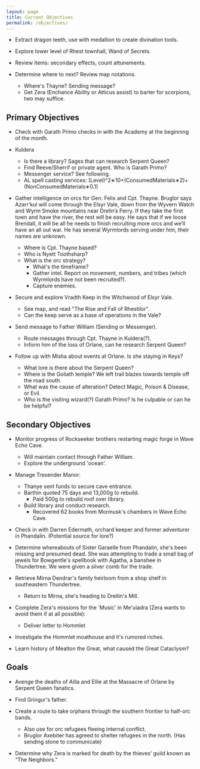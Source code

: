 ```yaml
---
layout: page
title: Current Objectives
permalink: /objectives/
---
```


- Extract dragon teeth, use with medallion to create divination tools.

- Explore lower level of Rhest townhall, Wand of Secrets.

- Review items: secondary effects, count attunements.

- Determine where to next? Review map notations.
  - Where's Thayne? Sending message?
  - Get Zera (Enchance Ability or Atticus assist) to barter for scorpions, two may suffice.


## Primary Objectives

- Check with Garath Primo checks in with the Academy at the beginning of the month.

- Kuldera
  - Is there a library? Sages that can research Serpent Queen?
  - Find Reeve/Sherrif or private agent. Who is Garath Primo?
  - Messenger service? See following.
  - AL spell casting services: (Level)^2∗10+(ConsumedMaterials∗2)+(NonConsumedMaterials∗0.1)

- Gather intelligence on orcs for Gen. Felix and Cpt. Thayne. Bruglor says Azarr’kul will come through the Elsyr Vale, down from the Wyvern Watch and Wyrm Smoke mountains near Drelin’s Ferry. If they take the first town and have the river, the rest will be easy. He says that if we loose Brendall, it will be all he needs to finish recruiting more orcs and we’ll have an all out war. He has several Wyrmlords serving under him, their names are unknown.
  - Where is Cpt. Thayne based?
  - Who is Nyett Toothsharp?
  - What is the orc strategy?
    - What's the timeframe?
    - Gather intel. Report on movement, numbers, and tribes (which Wyrmlords have not been recruited?).
    - Capture enemies.
  
- Secure and explore Vradth Keep in the Witchwood of Elsyr Vale.
  - See map, and read "The Rise and Fall of Rhestilor".
  - Can the keep serve as a base of operations in the Vale?

- Send message to Father William (Sending or Messenger).
  - Route messages through Cpt. Thayne in Kuldera(?).
  - Inform him of the loss of Orlane, can he research Serpent Queen?

- Follow up with Misha about events at Orlane. Is she staying in Keys?
  - What lore is there about the Serpent Queen?
  - Where is the Goliath temple? We left trail blazes towards temple off the road south.
  - What was the cause of alteration? Detect Magic, Poison & Disease, or Evil.
  - Who is the visiting wizard(?) Garath Primo? Is he culpable or can he be helpful?

## Secondary Objectives

- Monitor progress of Rockseeker brothers restarting magic forge in Wave Echo Cave.
  - Will maintain contact through Father William.
  - Explore the underground 'ocean'.

- Manage Tresender Manor: 
  - Thanye sent funds to secure cave entrance.
  - Barthin quoted 75 days and 13,000g to rebuild.
    - Paid 500g to rebuild roof over library.
  - Build library and conduct research.
    - Recovered 62 books from Mormusk's chambers in Wave Echo Cave.

- Check in with Darren Edermath, orchard keeper and former adventurer in Phandalin. (Potential source for lore?)

- Determine whereabouts of Sister Garaelle from Phandalin, she's been missing and presumed dead. She was attempting to trade a small bag of jewels for Bowgentle's spellbook with Agatha, a banshee in Thundertree. We were given a silver comb for the trade.

- Retrieve Mirna Dendrar's family heirloom from a shop shelf in southeastern Thundertree. 
  - Return to Mirna, she's heading to Drellin's Mill.

- Complete Zera's missions for the 'Music' in Me'uiadra (Zera wants to avoid them if at all possible):
  - Deliver letter to Hommlet

- Investigate the Hommlet moathouse and it's rumored riches.

- Learn history of Mealton the Great, what caused the Great Cataclysm?

## Goals

- Avenge the deaths of Ailla and Ellie at the Massacre of Orlane by Serpent Queen fanatics.

- Find Gringur's father.

- Create a route to take orphans through the southern frontier to half-orc bands.
  - Also use for orc refugees fleeing internal conflict.
  - Bruglor Axebiter has agreed to shelter refugees in the north. (Has sending stone to communicate)

- Determine why Zera is marked for death by the thieves’ guild known as “The Neighbors.”
